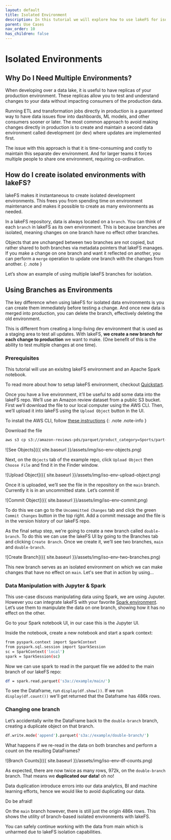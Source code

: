 ```yaml
---
layout: default 
title: Isolated Environment
description: In this tutorial we will explore how to use lakeFS for isolated dev environments.
parent: Use Cases
nav_order: 10
has_children: false
---
```


# Isolated Environments

## Why Do I Need Multiple Environments?

When developing over a data lake, it is useful to have replicas of your production environment. These replicas allow you to test and understand changes to your data without impacting consumers of the production data.

Running ETL and transformation jobs directly in production is a guaranteed way to have data issues flow into dashboards, ML models, and other consumers sooner or later. The most common approach to avoid making changes directly in production is to create and maintain a second data environment called development (or dev) where updates are implemented first. 

The issue with this approach is that it is time-consuming and costly to maintain this separate dev environment. And for larger teams it forces multiple people to share one environment, requiring co-ordination.

## How do I create isolated environments with lakeFS?

lakeFS makes it instantaneous to create isolated development environments. This frees you from spending time on environment maintenance  and makes it possible to create as many environments as needed.

In a lakeFS repository, data is always located on a `branch`. You can think of each `branch` in lakeFS as its own environment. This is because branches are isolated, meaning changes on one branch have no effect other branches.

Objects that are unchanged between two branches are not copied, but rather shared to both branches via metadata pointers that lakeFS manages. If you make a change on one branch and want it reflected on another, you can perform a `merge` operation to update one branch with the changes from another.
{: .note }

Let’s show an example of using multiple lakeFS branches for isolation.
 

## Using Branches as Environments

The key difference when using lakeFS for isolated data environments is you can create them immediately before testing a change. And once new data is merged into production, you can delete the branch, effectively deleting the old environment.

This is different from creating a long-living dev environment that is used as a staging area to test all updates. With lakeFS, **we create a new branch for each change to production** we want to make. (One benefit of this is the ability to test multiple changes at one time).


### Prerequisites

This tutorial will use an exisitng lakeFS environment and an Apache Spark notebook.

To read more about how to setup lakeFS environment, checkout [Quickstart](../quickstart/index.md).

Once you have a live environment, it’ll be useful to add some data into the lakeFS repo. We’ll use an Amazon review dataset from a public S3 bucket. First we’ll download the file to our local computer using the AWS CLI. Then, we’ll upload it into lakeFS using the `Upload Object` button in the UI.

To install the AWS CLI, follow [these instructions](https://docs.aws.amazon.com/cli/latest/userguide/getting-started-install.html)
{: .note .note-info }

Download the file
```bash
aws s3 cp s3://amazon-reviews-pds/parquet/product_category=Sports/part-00000-495c48e6-96d6-4650-aa65-3c36a3516ddd.c000.snappy.parquet $HOME/
```

![See Objects]({{ site.baseurl }}/assets/img/iso-env-objects.png)

Next, on the `Objects` tab of the example repo, click `Upload Object` then `Choose File` and find it in the Finder window.

![Upload Object]({{ site.baseurl }}/assets/img/iso-env-upload-object.png)

Once it is uploaded, we’ll see the file in the repository on the `main` branch. Currently it is in an uncommitted state. Let’s commit it!

![Commit Object]({{ site.baseurl }}/assets/img/iso-env-commit.png)

To do this we can go to the `Uncommitted Changes` tab and click the green `Commit Changes` button in the top right. Add a commit message and the file is in the version history of our lakeFS repo.

As the final setup step, we're going to create a new branch called `double-branch`. To do this we can use the lakeFS UI by going to the Branches tab and clicking `Create Branch`. Once we create it, we’ll see two branches, `main` and `double-branch`.

![Create Branch]({{ site.baseurl }}/assets/img/iso-env-two-branches.png)

This new branch serves as an isolated environment on which we can make changes that have no effect on `main`. Let's see that in action by using...

### Data Manipulation with Jupyter & Spark

This use-case discuss manipulating data using Spark, we are using Juputer. However you can integrate lakeFS with your favorite [Spark environment](../integrations/spark). Let’s use them to manipulate the data on one branch, showing how it has no effect on the other.

Go to your Spark notebook UI, in our case this is the Jupyter UI.

Inside the notebook, create a new notebook and start a spark context:

```bash
from pyspark.context import SparkContext
from pyspark.sql.session import SparkSession
sc = SparkContext('local')
spark = SparkSession(sc)
```

Now we can use spark to read in the parquet file we added to the main branch of our lakeFS repo:

```bash
df = spark.read.parquet('s3a://example/main/')
```

To see the Dataframe, run `display(df.show())`. If we run `display(df.count())` we'll get returned that the Dataframe has 486k rows.


### Changing one branch

Let’s accidentally write the DataFrame back to the `double-branch` branch, creating a duplicate object on that branch.

```bash
df.write.mode('append').parquet('s3a://example/double-branch/')
```

What happens if we re-read in the data on both branches and perform a count on the resulting DataFrames?

![Branch Counts]({{ site.baseurl }}/assets/img/iso-env-df-counts.png)

As expected, there are now twice as many rows, 972k, on the `double-branch` branch. That means we **duplicated our data!** oh no!

Data duplication introduce errors into our data analytics, BI and machine learning efforts, hence we would like to avoid duplicating our data.

Do be afraid! 

On the `main` branch however, there is still just the origin 486k rows. This shows the utility of branch-based isolated environments with lakeFS.

You can safely continue working with the data from main which is unharmed due to lakeFS isolation capabilities. 

